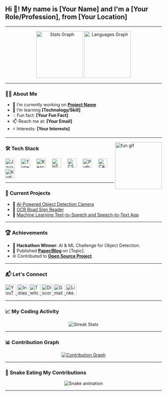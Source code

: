 <h2 align="left">Hi 👋! My name is [Your Name] and I'm a [Your Role/Profession], from [Your Location]</h2>

---

<div align="center">
  <img src="https://github-readme-stats.vercel.app/api?username=yourusername&hide_title=false&hide_rank=false&show_icons=true&include_all_commits=true&count_private=true&disable_animations=false&theme=dracula&locale=en&hide_border=false" height="150" alt="Stats Graph" />
  <img src="https://github-readme-stats.vercel.app/api/top-langs?username=yourusername&locale=en&hide_title=false&layout=compact&card_width=320&langs_count=5&theme=dracula&hide_border=false" height="150" alt="Languages Graph" />
</div>

---

### 👨‍💻 **About Me**
- 🔭 I’m currently working on **[Project Name](#)**
- 🌱 I’m learning **[Technology/Skill]**
- 💡 Fun fact: **[Your Fun Fact]**
- 📫 Reach me at: **[Your Email]**
- ⚡ Interests: **[Your Interests]**

---

<img align="right" height="150" src="https://i.imgflip.com/65efzo.gif" alt="fun gif" />

### 🛠 **Tech Stack**
<div align="left">
  <img src="https://cdn.jsdelivr.net/gh/devicons/devicon/icons/javascript/javascript-original.svg" height="30" alt="JavaScript Logo" />
  <img width="12" />
  <img src="https://cdn.jsdelivr.net/gh/devicons/devicon/icons/typescript/typescript-original.svg" height="30" alt="TypeScript Logo" />
  <img width="12" />
  <img src="https://cdn.jsdelivr.net/gh/devicons/devicon/icons/react/react-original.svg" height="30" alt="React Logo" />
  <img width="12" />
  <img src="https://cdn.jsdelivr.net/gh/devicons/devicon/icons/html5/html5-original.svg" height="30" alt="HTML5 Logo" />
  <img width="12" />
  <img src="https://cdn.jsdelivr.net/gh/devicons/devicon/icons/css3/css3-original.svg" height="30" alt="CSS3 Logo" />
  <img width="12" />
  <img src="https://cdn.jsdelivr.net/gh/devicons/devicon/icons/python/python-original.svg" height="30" alt="Python Logo" />
  <img width="12" />
  <img src="https://cdn.jsdelivr.net/gh/devicons/devicon/icons/csharp/csharp-original.svg" height="30" alt="C# Logo" />
  <img width="12" />
  <img src="https://cdn.jsdelivr.net/gh/devicons/devicon/icons/kotlin/kotlin-original.svg" height="30" alt="Kotlin Logo" />
</div>

---

### 🌟 **Current Projects**
- 📸 [AI-Powered Object Detection Camera](#)
- 🚀 [OCR Road Sign Reader](#)
- 🤖 [Machine Learning Text-to-Speech and Speech-to-Text App](#)

---

### 🏆 **Achievements**
- 🏅 **Hackathon Winner**: AI & ML Challenge for Object Detection.
- 📜 Published **[Paper/Blog](#)** on [Topic].
- 🌐 Contributed to **[Open Source Project](#)**.

---

### 📬 **Let's Connect**
<div align="left">
  <a href="https://youtube.com/yourchannel" target="_blank">
    <img src="https://img.shields.io/static/v1?message=YouTube&logo=youtube&label=&color=FF0000&logoColor=white&labelColor=&style=for-the-badge" height="35" alt="YouTube Logo" />
  </a>
  <a href="https://instagram.com/yourprofile" target="_blank">
    <img src="https://img.shields.io/static/v1?message=Instagram&logo=instagram&label=&color=E4405F&logoColor=white&labelColor=&style=for-the-badge" height="35" alt="Instagram Logo" />
  </a>
  <a href="https://twitch.tv/yourprofile" target="_blank">
    <img src="https://img.shields.io/static/v1?message=Twitch&logo=twitch&label=&color=9146FF&logoColor=white&labelColor=&style=for-the-badge" height="35" alt="Twitch Logo" />
  </a>
  <a href="https://discord.gg/yourserver" target="_blank">
    <img src="https://img.shields.io/static/v1?message=Discord&logo=discord&label=&color=7289DA&logoColor=white&labelColor=&style=for-the-badge" height="35" alt="Discord Logo" />
  </a>
  <a href="mailto:youremail@gmail.com" target="_blank">
    <img src="https://img.shields.io/static/v1?message=Gmail&logo=gmail&label=&color=D14836&logoColor=white&labelColor=&style=for-the-badge" height="35" alt="Gmail Logo" />
  </a>
  <a href="https://linkedin.com/in/yourprofile" target="_blank">
    <img src="https://img.shields.io/static/v1?message=LinkedIn&logo=linkedin&label=&color=0077B5&logoColor=white&labelColor=&style=for-the-badge" height="35" alt="LinkedIn Logo" />
  </a>
</div>

---

### 📈 **My Coding Activity**
<div align="center">
  <img src="https://github-readme-streak-stats.herokuapp.com/?user=yourusername&theme=dracula&hide_border=false" alt="Streak Stats" />
</div>

---

### 📊 **Contribution Graph**
<div align="center">
  <a href="https://github.com/yourusername">
    <img src="https://github-contributor-stats.vercel.app/api?username=yourusername&limit=5&theme=dracula&combine_all_yearly_contributions=true" alt="Contribution Graph" />
  </a>
</div>

---

### 🐍 **Snake Eating My Contributions**
<div align="center">
  <img src="https://raw.githubusercontent.com/yourusername/yourusername/output/snake.svg" alt="Snake animation" />
</div>

---
